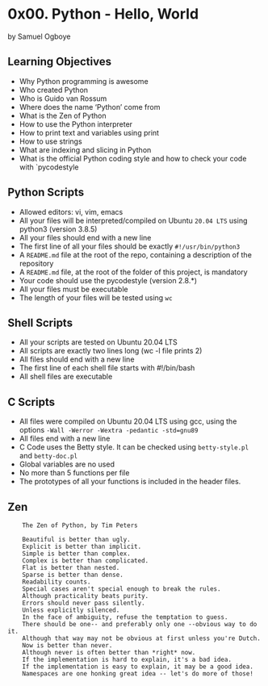 # 0x00. Python - Hello, World
by Samuel Ogboye

## Learning Objectives
* Why Python programming is awesome
* Who created Python
* Who is Guido van Rossum
* Where does the name ‘Python’ come from
* What is the Zen of Python
* How to use the Python interpreter
* How to print text and variables using print
* How to use strings
* What are indexing and slicing in Python
* What is the official Python coding style and how to check your code with `pycodestyle

## Python Scripts
* Allowed editors: vi, vim, emacs
* All your files will be interpreted/compiled on Ubuntu ```20.04 LTS``` using python3 (version 3.8.5)
* All your files should end with a new line
* The first line of all your files should be exactly ```#!/usr/bin/python3```
* A ```README.md``` file at the root of the repo, containing a description of the repository
* A ```README.md``` file, at the root of the folder of this project, is mandatory
* Your code should use the pycodestyle (version 2.8.*)
* All your files must be executable
* The length of your files will be tested using ```wc```

## Shell Scripts
* All your scripts are tested on Ubuntu 20.04 LTS
* All scripts are exactly two lines long (wc -l file prints 2)
* All files should end with a new line
* The first line of each shell file starts with #!/bin/bash
* All shell files are executable

## C Scripts
* All files were compiled on Ubuntu 20.04 LTS using gcc, using the options ```-Wall -Werror -Wextra -pedantic -std=gnu89```
* All files end with a new line
* C Code uses the Betty style. It can be checked using ```betty-style.pl``` and ```betty-doc.pl```
* Global variables are no used
* No more than 5 functions per file
* The prototypes of all your functions is included in the header files.

## Zen
```
	The Zen of Python, by Tim Peters

	Beautiful is better than ugly.
	Explicit is better than implicit.
	Simple is better than complex.
	Complex is better than complicated.
	Flat is better than nested.
	Sparse is better than dense.
	Readability counts.
	Special cases aren't special enough to break the rules.
	Although practicality beats purity.
	Errors should never pass silently.
	Unless explicitly silenced.
	In the face of ambiguity, refuse the temptation to guess.
	There should be one-- and preferably only one --obvious way to do it.
	Although that way may not be obvious at first unless you're Dutch.
	Now is better than never.
	Although never is often better than *right* now.
	If the implementation is hard to explain, it's a bad idea.
	If the implementation is easy to explain, it may be a good idea.
	Namespaces are one honking great idea -- let's do more of those!
```